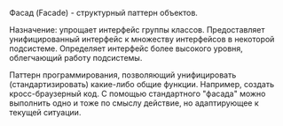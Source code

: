 Фасад (Facade) - структурный паттерн объектов.

Назначение: упрощает интерфейс группы классов. Предоставляет унифицированный интерфейс к множеству интерфейсов в некоторой подсистеме. Определяет интерфейс более высокого уровня, облегчающий работу подсистемы.


Паттерн программирования, позволяющий унифицировать (стандартизировать) какие-либо общие функции. Например, создать кросс-браузерный код.
С помощью стандартного "фасада" можно выполнить одно и тоже по смыслу действие, но адаптирующее к текущей ситуации.
